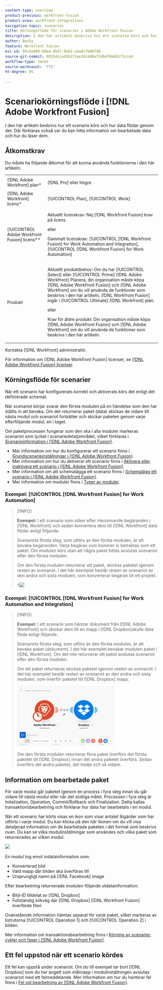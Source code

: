 ```yaml
---
content-type: overview
product-previous: workfront-fusion
product-area: workfront-integrations
navigation-topic: scenarios
title: Körningsflöde för scenarier i Adobe Workfront Fusion
description: I den här artikeln beskrivs hur ett scenario körs och hur data flödar genom det. Där förklaras också var du kan hitta information om bearbetade data och hur du läser dem.
author: Becky
feature: Workfront Fusion
exl-id: 95c6e969-66b4-4b57-9e62-aae0cfb9bf98
source-git-commit: 0915dcce45b271ee18cdd8af5db4f0eb01f3cced
workflow-type: tm+mt
source-wordcount: '771'
ht-degree: 0%

---
```


# Scenariokörningsflöde i [!DNL Adobe Workfront Fusion]

I den här artikeln beskrivs hur ett scenario körs och hur data flödar genom det. Där förklaras också var du kan hitta information om bearbetade data och hur du läser dem.

## Åtkomstkrav

Du måste ha följande åtkomst för att kunna använda funktionerna i den här artikeln:

<table style="table-layout:auto"> 
 <col> 
 <col> 
 <tbody> 
  <tr> 
    <td role="rowheader">[!DNL Adobe Workfront] plan*</td> 
   <td> <p>[!DNL Pro] eller högre</p> </td> 
  </tr> 
  <tr data-mc-conditions=""> 
   <td role="rowheader">[!DNL Adobe Workfront] licens*</td> 
   <td> <p>[!UICONTROL Plan], [!UICONTROL Work]</p> </td> 
  </tr> 
  <tr> 
   <td role="rowheader">[!UICONTROL Adobe Workfront Fusion] licens**</td> 
   <td>
   <p>Aktuellt licenskrav: Nej [!DNL Workfront Fusion] krav på licens.</p>
   <p>eller</p>
   <p>Gammalt licenskrav: [!UICONTROL [!DNL Workfront Fusion] for Work Automation and Integration],  [!UICONTROL [!DNL Workfront Fusion] for Work Automation]</p>
   </td> 
  </tr> 
  <tr> 
   <td role="rowheader">Produkt</td> 
   <td>
   <p>Aktuellt produktbehov: Om du har [!UICONTROL Select] eller [!UICONTROL Prime] [!DNL Adobe Workfront] Planera, din organisation måste köpa [!DNL Adobe Workfront Fusion] och [!DNL Adobe Workfront] om du vill använda de funktioner som beskrivs i den här artikeln. [!DNL Workfront Fusion] ingår i [!UICONTROL Ultimate] [!DNL Workfront] plan.</p>
   <p>eller</p>
   <p>Krav för äldre produkt: Din organisation måste köpa [!DNL Adobe Workfront Fusion] och [!DNL Adobe Workfront] om du vill använda de funktioner som beskrivs i den här artikeln.</p>
   </td> 
  </tr> 
 </tbody> 
</table>

Kontakta [!DNL Workfront] administratör.

För information om [!DNL Adobe Workfront Fusion] licenser, se [[!DNL Adobe Workfront Fusion] licenser](../../workfront-fusion/get-started/license-automation-vs-integration.md).

## Körningsflöde för scenarier

När ett scenario har konfigurerats korrekt och aktiverats körs det enligt det definierade schemat.

När scenariot börjar svarar den första modulen på en händelse som den har ställts in att bevaka. Om det returnerar paket (data) skickas de vidare till nästa modul och scenariot fortsätter och skickar paketen genom varje efterföljande modul, en i taget.

Om paketprocessen fungerar som den ska i alla moduler markeras scenariot som lyckat i scenariedetaljområdet, vilket förklaras i [Scenarioinformation i [!DNL Adobe Workfront Fusion]](../../workfront-fusion/scenarios/scenario-detail.md).

* Mer information om hur du konfigurerar ett scenario finns i [Grundscenarieinställningar i [!DNL Adobe Workfront Fusion]](../../workfront-fusion/scenarios/basic-scenario-settings.md).
* Mer information om hur du aktiverar ett scenario finns i [Aktivera eller inaktivera ett scenario i [!DNL Adobe Workfront Fusion]](../../workfront-fusion/scenarios/activate-or-inactivate-scenario.md).
* Mer information om att schemalägga ett scenario finns i [Schemalägg ett scenario i [!DNL Adobe Workfront Fusion]](../../workfront-fusion/scenarios/schedule-a-scenario.md).
* Mer information om moduler finns i [Typer av moduler](../../workfront-fusion/modules/module-types.md).

### Exempel: [!UICONTROL [!DNL Workfront Fusion] for Work Automation]

>[!INFO]
>
>**Exempel:** I ett scenario som söker efter inkommande begäranden i [!DNL Workfront] och sedan konvertera dem till [!DNL Workfront] data flödar enligt följande.
>
>Scenariots första steg, som utförs av den första modulen, är att bevaka begäranden. Varje begäran som kommer in betraktas som ett paket. Om modulen körs utan att några paket hittas avslutas scenariot efter den första modulen.
>
>Om den första modulen returnerar ett paket, skickas paketet igenom resten av scenariot. I det här exemplet består resten av scenariot av den andra och sista modulen, som konverterar begäran till ett projekt.
>
>?![](assets/example-execution-flow-wf-only-350x157.png)

### Exempel: [!UICONTROL [!DNL Workfront Fusion] for Work Automation and Integration]

>[!INFO]
>
>**Exempel:** I ett scenario som hämtar dokument från [!DNL Adobe Workfront] och skickar dem till en mapp i [!DNL Dropbox]skulle data flöda enligt följande.
>
>Scenariots första steg, som utförs av den första modulen, är att bevaka paket (dokument). I det här exemplet bevakar modulen paket i [!DNL Workfront]. Om det inte returnerar ett paket avslutas scenariot efter den första modulen.
>
>Om ett paket returneras skickas paketet igenom resten av scenariot. I det här exemplet består resten av scenariot av den andra och sista modulen, som överför paketet till [!DNL Dropbox] mapp.
>
>![](assets/example-wf-dropbox-scen-execution-flow-350x202.png)
>
>Om den första modulen returnerar flera paket överförs det första paketet till [!DNL Dropbox] innan det andra paketet överförs. Sedan överförs det andra paketet, det tredje och så vidare.

## Information om bearbetade paket

För varje modul går paketet igenom en process i fyra steg innan du går vidare till nästa modul eller når det slutliga målet. Processen i fyra steg är Initalization, Operation, Commit/Rollback och Finalization. Detta kallas transaktionsbearbetning och förklarar hur data har bearbetats i en modul.

När ett scenario har körts visas en ikon som visar antalet åtgärder som har utförts i varje modul. Du kan klicka på den här ikonen om du vill visa detaljerad information om de bearbetade paketen i det format som beskrivs ovan. Du kan se vilka modulinställningar som användes och vilka paket som returnerades av vilken modul.

![](assets/info-processed-bundles-350x396.png)

En modul tog emot indatainformation som:

* Konverterad bild
* Vald mapp där bilden ska överföras till
* Ursprungligt namn på [!DNL Facebook] image

Efter bearbetning returnerade modulen följande utdatainformation:

* Bild-ID tilldelat av [!DNL Dropbox]
* Fullständig sökväg där [!DNL Dropbox] [!DNL Workfront Fusion] överförde filen

Ovanstående information hämtas separat för varje paket, vilket markeras av listrutorna [!UICONTROL Operation 1] och [!UICONTROL Operation 2] i bilden.

Mer information om transaktionsbearbetning finns i [Körning av scenarier, cykler och faser i [!DNL Adobe Workfront Fusion]](../../workfront-fusion/scenarios/scenario-execution-cycles-phases.md).

## Ett fel uppstod när ett scenario kördes

Ett fel kan uppstå under scenariot. Om du till exempel tar bort [!DNL Dropbox] som du har angett som målmapp i modulinställningen avslutas scenariot med ett felmeddelande. Mer information om hur du hanterar fel finns i [Fel vid bearbetning av [!DNL Adobe Workfront Fusion]](../../workfront-fusion/errors/error-processing.md).
